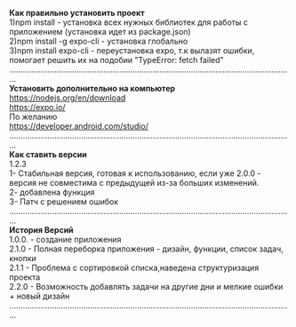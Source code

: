 <b>Как правильно установить проект</b>  
1)npm install - установка всех нужных библиотек для работы с приложением (установка идет из package.json)    
2)npm install -g expo-cli - установка глобально  
3)npm install expo-cli - переустановка expo, т.к вылазят ошибки,   
помогает решить их на подобии "TypeError: fetch failed"  
...............................................................................................................................    
<b>Установить дополнительно на компьютер</b>  
https://nodejs.org/en/download  
https://expo.io/  
По желанию  
https://developer.android.com/studio/  
...............................................................................................................................  
<b>Как ставить версии</b>  
1.2.3  
1- Стабильная версия, готовая к использованию, если уже 2.0.0 - версия не совместима с предыдущей из-за больших изменений.  
2- добавлена функция  
3- Патч с решением ошибок  
...............................................................................................................................  
<b>История Версий</b>  
1.0.0. - создание приложения  
2.1.0 - Полная переборка приложения - дизайн, функции, список задач, кнопки  
2.1.1 - Проблема с сортировкой списка,наведена структуризация проекта  
2.2.0 - Возможность добавлять задачи на другие дни и мелкие ошибки + новый дизайн  
...............................................................................................................................
